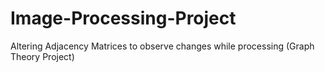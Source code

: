 # Image-Processing-Project
Altering Adjacency Matrices to observe changes while processing (Graph Theory Project)
